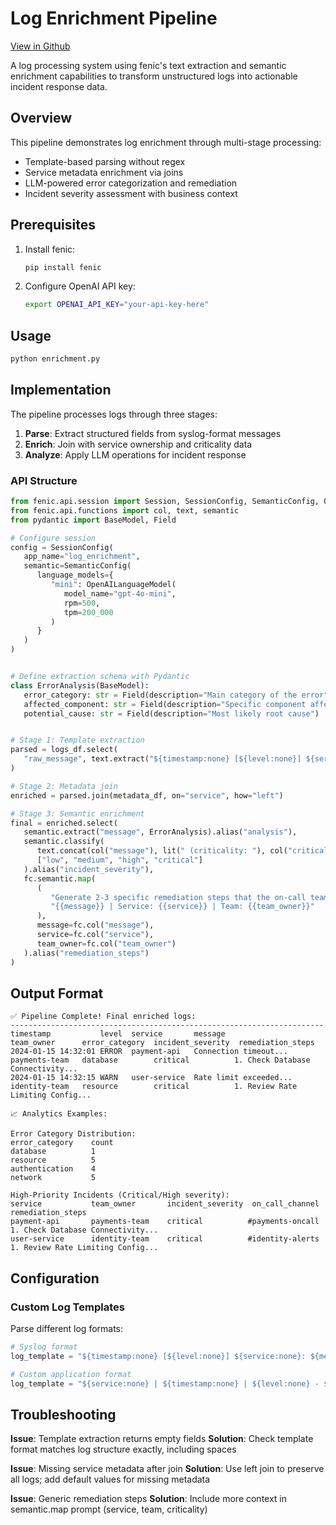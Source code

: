 # Log Enrichment Pipeline

[View in Github](https://github.com/typedef-ai/fenic/blob/main/examples/enrichment/README.md)

A log processing system using fenic's text extraction and semantic enrichment capabilities to transform unstructured logs into actionable incident response data.

## Overview

This pipeline demonstrates log enrichment through multi-stage processing:

- Template-based parsing without regex
- Service metadata enrichment via joins
- LLM-powered error categorization and remediation
- Incident severity assessment with business context

## Prerequisites

1. Install fenic:

   ```bash
   pip install fenic
   ```

2. Configure OpenAI API key:
   ```bash
   export OPENAI_API_KEY="your-api-key-here"
   ```

## Usage

```bash
python enrichment.py
```

## Implementation

The pipeline processes logs through three stages:

1. **Parse**: Extract structured fields from syslog-format messages
2. **Enrich**: Join with service ownership and criticality data
3. **Analyze**: Apply LLM operations for incident response

### API Structure

```python
from fenic.api.session import Session, SessionConfig, SemanticConfig, OpenAILanguageModel
from fenic.api.functions import col, text, semantic
from pydantic import BaseModel, Field

# Configure session
config = SessionConfig(
   app_name="log_enrichment",
   semantic=SemanticConfig(
      language_models={
         "mini": OpenAILanguageModel(
            model_name="gpt-4o-mini",
            rpm=500,
            tpm=200_000
         )
      }
   )
)


# Define extraction schema with Pydantic
class ErrorAnalysis(BaseModel):
   error_category: str = Field(description="Main category of the error")
   affected_component: str = Field(description="Specific component affected")
   potential_cause: str = Field(description="Most likely root cause")


# Stage 1: Template extraction
parsed = logs_df.select(
   "raw_message", text.extract("${timestamp:none} [${level:none}] ${service:none}: ${message:none}")
)

# Stage 2: Metadata join
enriched = parsed.join(metadata_df, on="service", how="left")

# Stage 3: Semantic enrichment
final = enriched.select(
   semantic.extract("message", ErrorAnalysis).alias("analysis"),
   semantic.classify(
      text.concat(col("message"), lit(" (criticality: "), col("criticality"), lit(")")),
      ["low", "medium", "high", "critical"]
   ).alias("incident_severity"),
   fc.semantic.map(
      (
         "Generate 2-3 specific remediation steps that the on-call team should take to resolve this issue: "
         "{{message}} | Service: {{service}} | Team: {{team_owner}}"
      ),
      message=fc.col("message"),
      service=fc.col("service"),
      team_owner=fc.col("team_owner")
   ).alias("remediation_steps")
)
```

## Output Format

```shell
✅ Pipeline Complete! Final enriched logs:
----------------------------------------------------------------------
timestamp           level  service       message                  team_owner      error_category  incident_severity  remediation_steps
2024-01-15 14:32:01 ERROR  payment-api   Connection timeout...    payments-team   database        critical          1. Check Database Connectivity...
2024-01-15 14:32:15 WARN   user-service  Rate limit exceeded...   identity-team   resource        critical          1. Review Rate Limiting Config...

📈 Analytics Examples:

Error Category Distribution:
error_category    count
database          1
resource          5
authentication    4
network           5

High-Priority Incidents (Critical/High severity):
service           team_owner       incident_severity  on_call_channel    remediation_steps
payment-api       payments-team    critical          #payments-oncall   1. Check Database Connectivity...
user-service      identity-team    critical          #identity-alerts   1. Review Rate Limiting Config...
```

## Configuration

### Custom Log Templates

Parse different log formats:

```python
# Syslog format
log_template = "${timestamp:none} [${level:none}] ${service:none}: ${message:none}"

# Custom application format
log_template = "${service:none} | ${timestamp:none} | ${level:none} - ${message:none}"
```

## Troubleshooting

**Issue**: Template extraction returns empty fields
**Solution**: Check template format matches log structure exactly, including spaces

**Issue**: Missing service metadata after join
**Solution**: Use left join to preserve all logs; add default values for missing metadata

**Issue**: Generic remediation steps
**Solution**: Include more context in semantic.map prompt (service, team, criticality)
